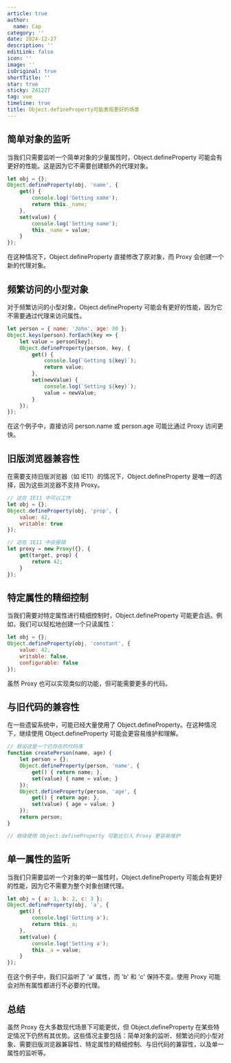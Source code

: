 ```yaml
---
article: true
author:
  name: Cap
category: ''
date: 2024-12-27
description: ''
editLink: false
icon: ''
image: ''
isOriginal: true
shortTitle: ''
star: true
sticky: 241227
tag: vue
timeline: true
title: Object.defineProperty可能表现更好的场景
---
```




## 简单对象的监听

当我们只需要监听一个简单对象的少量属性时，Object.defineProperty 可能会有更好的性能。这是因为它不需要创建额外的代理对象。

```javascript
let obj = {};
Object.defineProperty(obj, 'name', {
    get() {
        console.log('Getting name');
        return this._name;
    },
    set(value) {
        console.log('Setting name');
        this._name = value;
    }
});
```

在这种情况下，Object.defineProperty 直接修改了原对象，而 Proxy 会创建一个新的代理对象。

## 频繁访问的小型对象

对于频繁访问的小型对象，Object.defineProperty 可能会有更好的性能，因为它不需要通过代理来访问属性。

```javascript
let person = { name: 'John', age: 30 };
Object.keys(person).forEach(key => {
    let value = person[key];
    Object.defineProperty(person, key, {
        get() {
            console.log(`Getting ${key}`);
            return value;
        },
        set(newValue) {
            console.log(`Setting ${key}`);
            value = newValue;
        }
    });
});
```

在这个例子中，直接访问 person.name 或 person.age 可能比通过 Proxy 访问更快。

## 旧版浏览器兼容性

在需要支持旧版浏览器（如 IE11）的情况下，Object.defineProperty 是唯一的选择，因为这些浏览器不支持 Proxy。

```javascript
// 这在 IE11 中可以工作
let obj = {};
Object.defineProperty(obj, 'prop', {
    value: 42,
    writable: true
});

// 这在 IE11 中会报错
let proxy = new Proxy({}, {
    get(target, prop) {
        return 42;
    }
});
```

## 特定属性的精细控制

当我们需要对特定属性进行精细控制时，Object.defineProperty 可能更合适。例如，我们可以轻松地创建一个只读属性：

```javascript
let obj = {};
Object.defineProperty(obj, 'constant', {
    value: 42,
    writable: false,
    configurable: false
});
```

虽然 Proxy 也可以实现类似的功能，但可能需要更多的代码。

## 与旧代码的兼容性

在一些遗留系统中，可能已经大量使用了 Object.defineProperty。在这种情况下，继续使用 Object.defineProperty 可能会更容易维护和理解。

```javascript
// 假设这是一个已存在的代码库
function createPerson(name, age) {
    let person = {};
    Object.defineProperty(person, 'name', {
        get() { return name; },
        set(value) { name = value; }
    });
    Object.defineProperty(person, 'age', {
        get() { return age; },
        set(value) { age = value; }
    });
    return person;
}

// 继续使用 Object.defineProperty 可能比引入 Proxy 更容易维护
```

## 单一属性的监听

当我们只需要监听一个对象的单一属性时，Object.defineProperty 可能会有更好的性能，因为它不需要为整个对象创建代理。

```javascript
let obj = { a: 1, b: 2, c: 3 };
Object.defineProperty(obj, 'a', {
    get() {
        console.log('Getting a');
        return this._a;
    },
    set(value) {
        console.log('Setting a');
        this._a = value;
    }
});
```

在这个例子中，我们只监听了 'a' 属性，而 'b' 和 'c' 保持不变。使用 Proxy 可能会对所有属性都进行不必要的代理。

## 总结

虽然 Proxy 在大多数现代场景下可能更优，但 Object.defineProperty 在某些特定情况下仍然有其优势。这些情况主要包括：简单对象的监听、频繁访问的小型对象、需要旧版浏览器兼容性、特定属性的精细控制、与旧代码的兼容性，以及单一属性的监听等。
